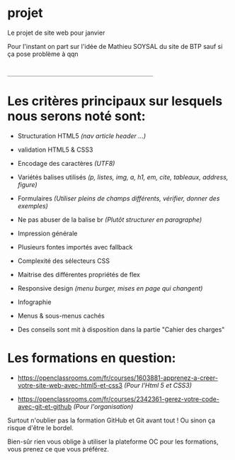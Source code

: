 # projet
Le projet de site web pour janvier

Pour l'instant on part sur l'idée de Mathieu SOYSAL du site de BTP sauf si ça pose problème à qqn

                                      ______________________________________________
# Les critères principaux sur lesquels nous serons noté sont:

- Structuration HTML5 *(nav article header ...)*

- validation HTML5 & CSS3

- Encodage des caractères *(UTF8)*

- Variétés balises utilisés *(p, listes, img, a, h1, em, cite, tableaux, address, figure)*

- Formulaires *(Utiliser pleins de champs différents, vérifier, donner des exemples)*

- Ne pas abuser de la balise br *(Plutôt structurer en paragraphe)*

- Impression générale

- Plusieurs fontes importés avec fallback

- Complexité des sélecteurs CSS

- Maitrise des différentes propriétés de flex

- Responsive design *(menu burger, mises en page qui changent)*

- Infographie

- Menus & sous-menus cachés

- Des conseils sont mit à disposition dans la partie "Cahier des charges"

 # Les formations en question:

 - https://openclassrooms.com/fr/courses/1603881-apprenez-a-creer-votre-site-web-avec-html5-et-css3 *(Pour l'Html 5 et CSS3)*

 - https://openclassrooms.com/fr/courses/2342361-gerez-votre-code-avec-git-et-github *(Pour l'organisation)*

Surtout n'oublier pas la formation GitHub et Git avant tout !
Ou sinon ça risque d'être le bordel.

Bien-sûr rien vous oblige à utiliser la plateforme OC pour les formations, vous prenez ce que vous préférez.
